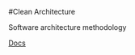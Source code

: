 #Clean Architecture

Software architecture methodology

[Docs](https://blog.8thlight.com/uncle-bob/2012/08/13/the-clean-architecture.html)
